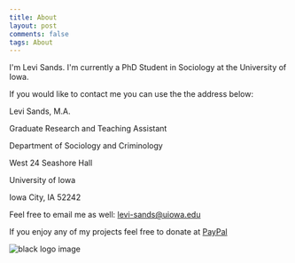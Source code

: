 ```yaml
---
title: About
layout: post
comments: false
tags: About
---
```


I'm Levi Sands. I'm currently a PhD Student in Sociology at the University of Iowa.

If you would like to contact me you can use the the address below:

Levi Sands, M.A.

Graduate Research and Teaching Assistant

Department of Sociology and Criminology

West 24 Seashore Hall

University of Iowa

Iowa City, IA 52242

Feel free to email me as well: [levi-sands@uiowa.edu](levi-sands@uiowa.edu)

If you enjoy any of my projects feel free to donate at [PayPal](https://paypal.me/ldsands)

![black logo image]({static}../images/Levi-Sands.jpg)
